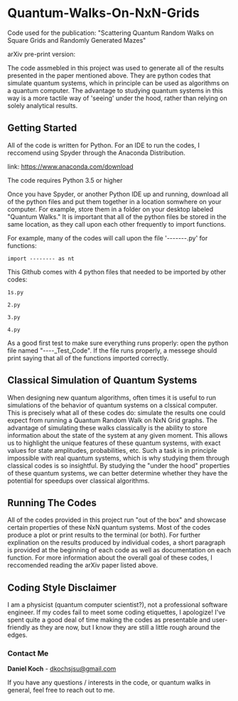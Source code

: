 # Quantum-Walks-On-NxN-Grids
Code used for the publication: "Scattering Quantum Random Walks on Square Grids and Randomly Generated Mazes" 

arXiv pre-print version: 

The code assmebled in this project was used to generate all of the results presented in the paper mentioned above.  They are python codes that simulate quantum systems, which in principle can be used as algorithms on a quantum computer.  The advantage to studying quantum systems in this way is a more tactile way of 'seeing' under the hood, rather than relying on solely analytical results. 

## Getting Started

All of the code is written for Python.  For an IDE to run the codes, I reccomend using Spyder through the Anaconda Distribution.

link: https://www.anaconda.com/download

The code requires Python 3.5 or higher

Once you have Spyder, or another Python IDE up and running, download all of the python files and put them together in a location somwhere on your computer. For example, store them in a folder on your desktop labeled "Quantum Walks."  It is important that all of the python files be stored in the same location, as they call upon each other frequently to import functions.

For example, many of the codes will call upon the file '-------.py' for functions:

```
import -------- as nt
```
This Github comes with 4 python files that needed to be imported by other codes:

```
1s.py 
```
```
2.py 
```
```
3.py 
```
```
4.py 
```

As a good first test to make sure everything runs properly: open the python file named "----_Test_Code".  If the file runs properly, a messege should print saying that all of the functions imported correctly.

## Classical Simulation of Quantum Systems

When designing new quantum algorithms, often times it is useful to run simulations of the behavior of quantum systems on a clssical computer.  This is precisely what all of these codes do: simulate the results one could expect from running a Quantum Random Walk on NxN Grid graphs.  The advantage of simulating these walks classically is the ability to store information about the state of the system at any given moment.  This allows us to highlight the unique features of these quantum systems, with exact values for state amplitudes, probabilities, etc.  Such a task is in principle impossible with real quantum systems, which is why studying them through classical codes is so insightful.  By studying the "under the hood" properties of these quantum systems, we can better determine whether they have the potential for speedups over classical algorithms. 

## Running The Codes
All of the codes provided in this project run "out of the box" and showcase certain properties of these NxN quantum systems.  Most of the codes produce a plot or print results to the terminal (or both).  For further explination on the results produced by individual codes, a short paragraph is provided at the beginning of each code as well as documentation on each function.  For more information about the overall goal of these codes, I reccomended reading the arXiv paper listed above.

## Coding Style Disclaimer

I am a physicist (quantum computer scientist?), not a professional software engineer.  If my codes fail to meet some coding etiquettes, I apologize!  I've spent quite a good deal of time making the codes as presentable and user-friendly as they are now, but I know they are still a little rough around the edges.


### Contact Me

**Daniel Koch** - dkochsjsu@gmail.com

If you have any questions / interests in the code, or quantum walks in general, feel free to reach out to me.
